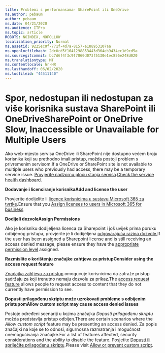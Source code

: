 ```yaml
---
title: Problemi s performansama- SharePoint ili OneDrive
ms.author: pebaum
author: pebaum
ms.date: 04/21/2020
ms.audience: ITPro
ms.topic: article
ROBOTS: NOINDEX, NOFOLLOW
localization_priority: Normal
ms.assetid: 9225ec0f-771f-4d7a-8157-e188953107aa
ms.openlocfilehash: 2dc0cd5f1641298853443d364eb9434ec1d9cd5a
ms.sourcegitcommit: bc7d6f4f3c9f7060d073f5130e1ec856e248d020
ms.translationtype: MT
ms.contentlocale: hr-HR
ms.lasthandoff: 06/02/2020
ms.locfileid: "44511140"
---
```

# <a name="sharepoint-or-onedrive-slow-inaccessible-or-unavailable-for-multiple-users"></a><span data-ttu-id="e12c6-102">Spor, nedostupan ili nedostupan za više korisnika sustava SharePoint ili OneDrive</span><span class="sxs-lookup"><span data-stu-id="e12c6-102">SharePoint or OneDrive Slow, Inaccessible or Unavailable for Multiple Users</span></span>

<span data-ttu-id="e12c6-103">Ako web-mjesto servisa OneDrive ili SharePoint nije dostupno većem broju korisnika koji su prethodno imali pristup, možda postoji problem s privremenim servisom.</span><span class="sxs-lookup"><span data-stu-id="e12c6-103">If a OneDrive or SharePoint site is not available to multiple users who previously had access, there may be a temporary service issue.</span></span> <span data-ttu-id="e12c6-104">[Provjerite nadzornu ploču stanja servisa](https://portal.office.com/adminportal/home#/servicehealth).</span><span class="sxs-lookup"><span data-stu-id="e12c6-104">[Check the service health dashboard](https://portal.office.com/adminportal/home#/servicehealth).</span></span>

<span data-ttu-id="e12c6-105">**Dodavanje i licenciranje korisnika**</span><span class="sxs-lookup"><span data-stu-id="e12c6-105">**Add and license the user**</span></span>

<span data-ttu-id="e12c6-106">Provjerite dodijelite li [licence korisnicima u sustavu Microsoft 365 za tvrtke](https://docs.microsoft.com/microsoft-365/admin/add-users/add-users).</span><span class="sxs-lookup"><span data-stu-id="e12c6-106">Ensure that you [Assign licenses to users in Microsoft 365 for business](https://docs.microsoft.com/microsoft-365/admin/add-users/add-users).</span></span>


<span data-ttu-id="e12c6-107">**Dodijeli dozvole**</span><span class="sxs-lookup"><span data-stu-id="e12c6-107">**Assign Permissions**</span></span>

<span data-ttu-id="e12c6-108">Ako je korisniku dodijeljena licenca za Sharepoint i još uvijek prima poruku odbijenog pristupa, provjerite je li dodijeljena [odgovarajuća razina dozvole.](https://docs.microsoft.com/sharepoint/understanding-permission-levels)</span><span class="sxs-lookup"><span data-stu-id="e12c6-108">If the user has been assigned a Sharepoint license and is still receiving an access denied message, please ensure they have the [appropriate permission level](https://docs.microsoft.com/sharepoint/understanding-permission-levels) assigned.</span></span>

<span data-ttu-id="e12c6-109">**Razmislite o korištenju značajke zahtjeva za pristup**</span><span class="sxs-lookup"><span data-stu-id="e12c6-109">**Consider using the access request feature**</span></span>

<span data-ttu-id="e12c6-110">[Značajka zahtjeva za pristup](https://support.office.com/article/Set-up-and-manage-access-requests-94B26E0B-2822-49D4-929A-8455698654B3) omogućuje korisnicima da zatraže pristup sadržaju za koji trenutno nemaju dozvolu za prikaz.</span><span class="sxs-lookup"><span data-stu-id="e12c6-110">The [access request feature](https://support.office.com/article/Set-up-and-manage-access-requests-94B26E0B-2822-49D4-929A-8455698654B3) allows people to request access to content that they do not currently have permission to see.</span></span>

<span data-ttu-id="e12c6-111">**Dopusti prilagođenu skriptu može uzrokovati probleme s odbijenim pristupom**</span><span class="sxs-lookup"><span data-stu-id="e12c6-111">**Allow custom script may cause access denied issues**</span></span>

<span data-ttu-id="e12c6-112">Postoje određeni scenariji u kojima značajka *Dopusti prilagođenu skriptu* možda predstavlja pristup odbijen.</span><span class="sxs-lookup"><span data-stu-id="e12c6-112">There are certain scenarios where the *Allow custom script* feature may be presenting an access denied.</span></span> <span data-ttu-id="e12c6-113">Za popis značajki na koje se to odnosi, sigurnosna razmatranja i mogućnost onemogućivanja značajke.</span><span class="sxs-lookup"><span data-stu-id="e12c6-113">For a list of features affected, security considerations and the ability to disable the feature.</span></span> <span data-ttu-id="e12c6-114">Posjetite [Dopusti ili spriječite prilagođenu skriptu](https://docs.microsoft.com/sharepoint/allow-or-prevent-custom-script).</span><span class="sxs-lookup"><span data-stu-id="e12c6-114">Please visit [Allow or prevent custom script](https://docs.microsoft.com/sharepoint/allow-or-prevent-custom-script).</span></span>

